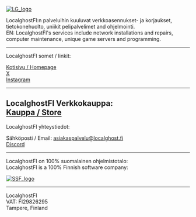 [![LG_logo](https://cdn.mb24.fi/Logot/Localghost/localghost_oranssi.png)](https://localghost.fi)


LocalghostFI:n palveluihin kuuluvat verkkoasennukset- ja korjaukset, tietokonehuolto, uniikit pelipalvelimet and ohjelmointi.    
EN: LocalghostFI's services include network installations and repairs, computer maintenance, unique game servers and programming.

---
LocalghostFI somet / linkit:

[Kotisivu / Homepage](https://localghost.fi)    
[X](https://twitter.com/localghostfi)     
[Instagram](https://instagram.com/localghostfi)     

---
LocalghostFI Verkkokauppa:     
[Kauppa / Store](https://kauppa.localghost.fi)
---     
LocalghostFI yhteystiedot:    

Sähköposti / Email: [asiakaspalvelu@localghost.fi](mailto:asiakaspalvelu@localghost.fi)    
[Discord](https://discord.lgfi.fi)    

---
LocalghostFI on 100% suomalainen ohjelmistotalo:  
LocalghostFI is a 100% Finnish software company:      

[![SSF_logo](https://localghost.fi/wp-content/uploads/2021/01/SFF-positive-web-2-1.png)](https://softwarefromfinland.com)
      
---    
LocalghostFI     
VAT: FI29826295    
Tampere, Finland     
